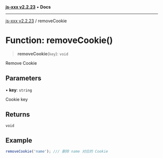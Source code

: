 [**js-xxx v2.2.23**](../README.md) • **Docs**

***

[js-xxx v2.2.23](../README.md) / removeCookie

# Function: removeCookie()

> **removeCookie**(`key`): `void`

Remove Cookie

## Parameters

• **key**: `string`

Cookie key

## Returns

`void`

## Example

```ts
removeCookie('name'); /// 删除 name 对应的 Cookie
```
